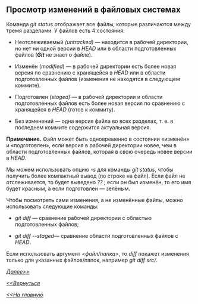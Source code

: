 ## Просмотр изменений в файловых системах

Команда *git status* отображает все файлы, которые различаются между тремя разделами. У файлов есть 4 состояния:

- Неотслеживаемый *(untracked)* — находится в рабочей директории, но нет ни одной версии в *HEAD* или в области подготовленных файлов (***Git*** не знает о файле).

- Изменён (*modified*) — в рабочей директории есть более новая версия по сравнению с хранящейся в *HEAD* или в области подготовленных файлов (изменения не находятся в следующем коммите).

- Подготовлен *(staged)* — в рабочей директории и области подготовленных файлов есть более новая версия по сравнению с хранящейся в *HEAD* (готов к коммиту).

- Без изменений — одна версия файла во всех разделах, т. е. в последнем коммите содержится актуальная версия.

**Примечание.** Файл может быть одновременно в состоянии «изменён» и «подготовлен», если версия в рабочей директории новее, чем в области подготовленных файлов, которая в свою очередь новее версии в *HEAD*.

Мы можем использовать опцию *-s* для команды *git status*, чтобы получить более компактный вывод (по строке на файл). Если файл не отслеживается, то будет выведено *??* ; если он был изменён, то его имя будет красным, а если подготовлен — зелёным.

Чтобы посмотреть сами изменения, а не изменённые файлы, можно использовать следующие команды:

- *git diff* — сравнение рабочей директории с областью подготовленных файлов;

- *git diff --staged*— сравнение области подготовленных файлов с *HEAD*.

Если использовать аргумент *<файл/папка>*, то *diff* покажет изменения только для указанных файлов/папок, например *git diff src/*.

[*Далее>>*](/block/block8.1.md)

[*<<Вернуться*](/block/block7.md)

[*<<На главную*](./readme.md)